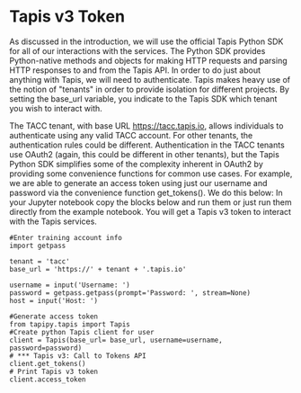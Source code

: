 Tapis v3 Token
===

As discussed in the introduction, we will use the official Tapis Python SDK for all of our interactions with the services. The Python SDK provides Python-native methods and objects for making HTTP requests and parsing HTTP responses to and from the Tapis API.
In order to do just about anything with Tapis, we will need to authenticate. Tapis makes heavy use of the notion of "tenants" in order to provide isolation for different projects. By setting the base_url variable, you indicate to the Tapis SDK which tenant you wish to interact with.

The TACC tenant, with base URL https://tacc.tapis.io, allows individuals to authenticate using any valid TACC account. For other tenants, the authentication rules could be different.
Authentication in the TACC tenants use OAuth2 (again, this could be different in other tenants), but the Tapis Python SDK simplifies some of the complexity inherent in OAuth2 by providing some convenience functions for common use cases. For example, we are able to generate an access token using just our username and password via the convenience function get_tokens(). We do this below:
In your Jupyter notebook copy the blocks below and run them or just run them directly from the example notebook. You will get a Tapis v3 token to interact with the Tapis services.

```
#Enter training account info
import getpass

tenant = 'tacc'
base_url = 'https://' + tenant + '.tapis.io'

username = input('Username: ')
password = getpass.getpass(prompt='Password: ', stream=None)
host = input('Host: ')

```

```
#Generate access token
from tapipy.tapis import Tapis
#Create python Tapis client for user
client = Tapis(base_url= base_url, username=username, password=password)
# *** Tapis v3: Call to Tokens API
client.get_tokens()
# Print Tapis v3 token
client.access_token

```